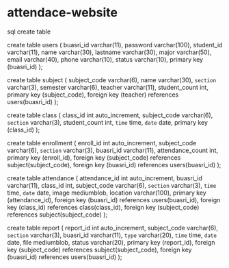 # attendace-website

sql create table

create table users (
	buasri_id varchar(11),
	password varchar(100),
	student_id varchar(11),
	name varchar(30),
	lastname varchar(30),
	major varchar(50),
	email varchar(40),
	phone varchar(10),
	status varchar(10),
	primary key (buasri_id)
);

create table subject (
	subject_code varchar(6),
	name varchar(30),
	`section` varchar(3),
	semester varchar(6),
	teacher varchar(11),
	student_count int,
	primary key (subject_code),
	foreign key (teacher) references users(buasri_id)
);

create table class (
	class_id int auto_increment,
	subject_code varchar(6),
	`section` varchar(3),
	student_count int,
	`time` time,
	`date` date,
	primary key (class_id)
);

create table enrollment (
	enroll_id int auto_increment,
	subject_code varchar(6),
	`section` varchar(3),
	buasri_id varchar(11),
	attendance_count int,
	primary key (enroll_id),
	foreign key (subject_code) references subject(subject_code),
	foreign key (buasri_id) references users(buasri_id)
);


create table attendance (
	attendance_id int auto_increment,
	buasri_id varchar(11),
	class_id int,
	subject_code varchar(6),
	`section` varchar(3),
	`time` time,
	`date` date,
	image mediumblob,
	location varchar(100),
	primary key (attendance_id),
	foreign key (buasri_id) references users(buasri_id),
	foreign key (class_id) references class(class_id),
	foreign key (subject_code) references subject(subject_code)
);

create table report (
	report_id int auto_increment,
	subject_code varchar(6),
	`section` varchar(3),
	buasri_id varchar(11),
	`type` varchar(20),
	`time` time,
	`date` date,
	file mediumblob,
	status varchar(20),
	primary key (report_id),
	foreign key (subject_code) references subject(subject_code),
	foreign key (buasri_id) references users(buasri_id)
);